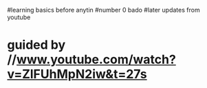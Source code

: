 #learning basics before anytin
#number 0 bado
#later updates from youtube
# guided by //www.youtube.com/watch?v=ZlFUhMpN2iw&t=27s
